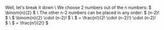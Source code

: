 Well, let's break it down \\
We choose 2 numbers out of the n numbers: $ \binom{n}{2} $ \\
The other n-2 numbers can be placed in any order: $ (n-2)! $ \\
$ \binom{n}{2} \cdot (n-2)! $ \\
$ = \frac{n!}{2! \cdot (n-2)!} \cdot (n-2)! $ \\
$ = \frac{n!}{2!} $
